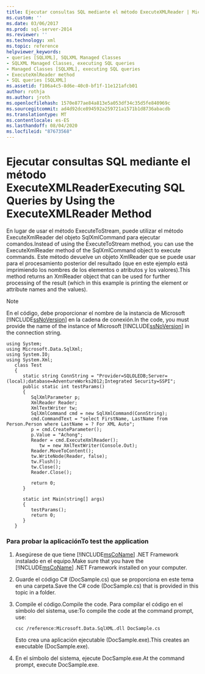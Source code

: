 ```yaml
---
title: Ejecutar consultas SQL mediante el método ExecuteXMLReader | Microsoft Docs
ms.custom: ''
ms.date: 03/06/2017
ms.prod: sql-server-2014
ms.reviewer: ''
ms.technology: xml
ms.topic: reference
helpviewer_keywords:
- queries [SQLXML], SQLXML Managed Classes
- SQLXML Managed Classes, executing SQL queries
- Managed Classes [SQLXML], executing SQL queries
- ExecuteXmlReader method
- SQL queries [SQLXML]
ms.assetid: f106a4c5-8d6e-40c0-bf1f-11e121afcb01
author: rothja
ms.author: jroth
ms.openlocfilehash: 1570e877ae84a813e5a053df34c35d5fe840969c
ms.sourcegitcommit: ad4d92dce894592a259721a1571b1d8736abacdb
ms.translationtype: MT
ms.contentlocale: es-ES
ms.lasthandoff: 08/04/2020
ms.locfileid: "87673568"
---
```

# <a name="executing-sql-queries-by-using-the-executexmlreader-method"></a><span data-ttu-id="675e6-102">Ejecutar consultas SQL mediante el método ExecuteXMLReader</span><span class="sxs-lookup"><span data-stu-id="675e6-102">Executing SQL Queries by Using the ExecuteXMLReader Method</span></span>
  <span data-ttu-id="675e6-103">En lugar de usar el método ExecuteToStream, puede utilizar el método ExecuteXmlReader del objeto SqlXmlCommand para ejecutar comandos.</span><span class="sxs-lookup"><span data-stu-id="675e6-103">Instead of using the ExecuteToStream method, you can use the ExecuteXmlReader method of the SqlXmlCommand object to execute commands.</span></span> <span data-ttu-id="675e6-104">Este método devuelve un objeto XmlReader que se puede usar para el procesamiento posterior del resultado (que en este ejemplo está imprimiendo los nombres de los elementos o atributos y los valores).</span><span class="sxs-lookup"><span data-stu-id="675e6-104">This method returns an XmlReader object that can be used for further processing of the result (which in this example is printing the element or attribute names and the values).</span></span>  
  
> [!NOTE]  
>  <span data-ttu-id="675e6-105">En el código, debe proporcionar el nombre de la instancia de Microsoft [!INCLUDE[ssNoVersion](../../../includes/ssnoversion-md.md)] en la cadena de conexión.</span><span class="sxs-lookup"><span data-stu-id="675e6-105">In the code, you must provide the name of the instance of Microsoft [!INCLUDE[ssNoVersion](../../../includes/ssnoversion-md.md)] in the connection string.</span></span>  
  
```  
using System;  
using Microsoft.Data.SqlXml;  
using System.IO;  
using System.Xml;  
   class Test  
   {  
      static string ConnString = "Provider=SQLOLEDB;Server=(local);database=AdventureWorks2012;Integrated Security=SSPI";  
      public static int testParams()  
      {  
         SqlXmlParameter p;  
         XmlReader Reader;  
         XmlTextWriter tw;  
         SqlXmlCommand cmd = new SqlXmlCommand(ConnString);  
         cmd.CommandText = "select FirstName, LastName from Person.Person where LastName = ? For XML Auto";  
         p = cmd.CreateParameter();  
         p.Value = "Achong";  
         Reader = cmd.ExecuteXmlReader();  
            tw = new XmlTextWriter(Console.Out);  
         Reader.MoveToContent();  
         tw.WriteNode(Reader, false);  
         tw.Flush();  
         tw.Close();  
         Reader.Close();  
  
         return 0;  
      }  
  
      static int Main(string[] args)  
      {  
         testParams();  
         return 0;  
      }  
   }  
```  
  
### <a name="to-test-the-application"></a><span data-ttu-id="675e6-106">Para probar la aplicación</span><span class="sxs-lookup"><span data-stu-id="675e6-106">To test the application</span></span>  
  
1.  <span data-ttu-id="675e6-107">Asegúrese de que tiene [!INCLUDE[msCoName](../../../includes/msconame-md.md)] .NET Framework instalado en el equipo.</span><span class="sxs-lookup"><span data-stu-id="675e6-107">Make sure that you have the [!INCLUDE[msCoName](../../../includes/msconame-md.md)] .NET Framework installed on your computer.</span></span>  
  
2.  <span data-ttu-id="675e6-108">Guarde el código C# (DocSample.cs) que se proporciona en este tema en una carpeta.</span><span class="sxs-lookup"><span data-stu-id="675e6-108">Save the C# code (DocSample.cs) that is provided in this topic in a folder.</span></span>  
  
3.  <span data-ttu-id="675e6-109">Compile el código.</span><span class="sxs-lookup"><span data-stu-id="675e6-109">Compile the code.</span></span> <span data-ttu-id="675e6-110">Para compilar el código en el símbolo del sistema, use:</span><span class="sxs-lookup"><span data-stu-id="675e6-110">To compile the code at the command prompt, use:</span></span>  
  
    ```  
    csc /reference:Microsoft.Data.SqlXML.dll DocSample.cs  
    ```  
  
     <span data-ttu-id="675e6-111">Esto crea una aplicación ejecutable (DocSample.exe).</span><span class="sxs-lookup"><span data-stu-id="675e6-111">This creates an executable (DocSample.exe).</span></span>  
  
4.  <span data-ttu-id="675e6-112">En el símbolo del sistema, ejecute DocSample.exe.</span><span class="sxs-lookup"><span data-stu-id="675e6-112">At the command prompt, execute DocSample.exe.</span></span>  
  
  
